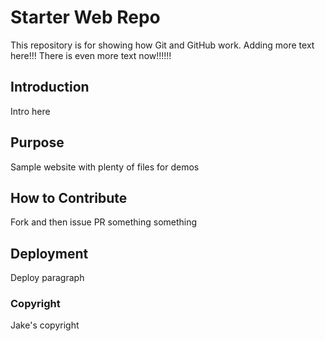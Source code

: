 # Starter Web Repo

This repository is for showing how Git and GitHub work. Adding more text here!!! There is even more text now!!!!!!

## Introduction

Intro here

## Purpose

Sample website with plenty of files for demos

## How to Contribute

Fork and then issue PR something something

## Deployment

Deploy paragraph

### Copyright

Jake's copyright